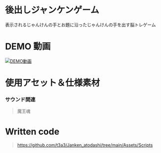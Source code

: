 # 後出しジャンケンゲーム

表示されるじゃんけんの手とお題に沿ったじゃんけんの手を出す脳トレゲーム

# DEMO 動画

[![DEMO動画](https://img.youtube.com/vi/CAXnsnI9beA/0.jpg)](https://www.youtube.com/watch?v=CAXnsnI9beA)

# 使用アセット＆仕様素材

### サウンド関連

> 魔王魂

# Written code

> https://github.com/t3a3/Janken_atodashi/tree/main/Assets/Scripts
